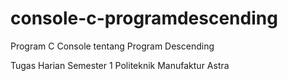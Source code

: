 # console-c-programdescending
Program C Console tentang Program Descending

Tugas Harian Semester 1 Politeknik Manufaktur Astra
